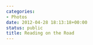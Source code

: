```yaml
---
categories:
- Photos
date: 2012-04-28 18:13:18+00:00
status: public
title: Reading on the Road
---
```






